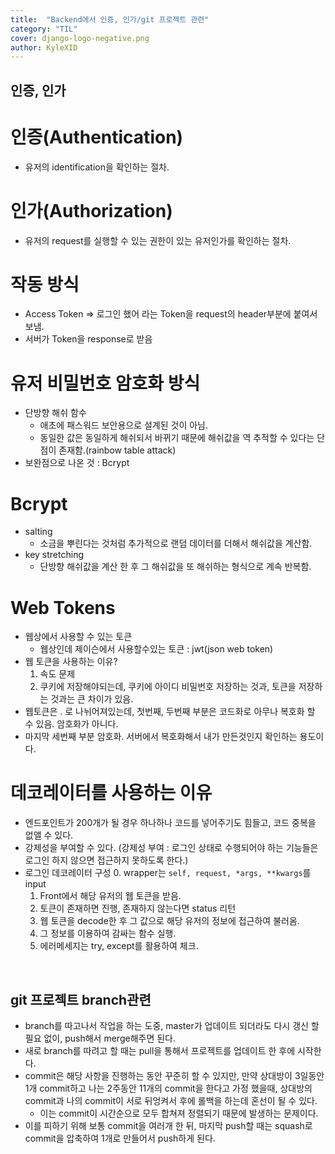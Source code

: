 ```yaml
---
title:  "Backend에서 인증, 인가/git 프로젝트 관련"
category: "TIL"
cover: django-logo-negative.png
author: KyleXID
---
```


## 인증, 인가

# 인증(Authentication)
 - 유저의 identification을 확인하는 절차.

# 인가(Authorization)
 - 유저의 request를 실행할 수 있는 권한이 있는 유저인가를 확인하는 절차.

# 작동 방식
 - Access Token => 로그인 했어 라는 Token을 request의 header부분에 붙여서 보냄.
 - 서버가 Token을 response로 받음

# 유저 비밀번호 암호화 방식
 - 단방향 해쉬 함수
    - 애초에 패스워드 보안용으로 설계된 것이 아님.
    - 동일한 값은 동일하게 해쉬되서 바뀌기 때문에 해쉬값을 역 추적할 수 있다는 단점이 존재함.(rainbow table attack)
 - 보완점으로 나온 것 :  Bcrypt

# Bcrypt
 - salting
    - 소금을 뿌린다는 것처럼 추가적으로 랜덤 데이터를 더해서 해쉬값을 계산함.
 - key stretching
    - 단방향 해쉬값을 계산 한 후 그 해쉬값을 또 해쉬하는 형식으로 계속 반복함.

# Web Tokens
 - 웹상에서 사용할 수 있는 토큰
    - 웹상인데 제이슨에서 사용할수있는 토큰 : jwt(json web token)
 - 웹 토큰을 사용하는 이유?
    1. 속도 문제
    2. 쿠키에 저장해야되는데, 쿠키에 아이디 비밀번호 저장하는 것과, 토큰을 저장하는 것과는 큰 차이가 있음.
 - 웹토큰은 . 로 나뉘어져있는데, 첫번째, 두번째 부분은 코드화로 아무나 복호화 할 수 있음. 암호화가 아니다.
 - 마지막 세번째 부분 암호화. 서버에서 복호화해서 내가 만든것인지 확인하는 용도이다.

# 데코레이터를 사용하는 이유
 - 엔드포인트가 200개가 될 경우 하나하나 코드를 넣어주기도 힘들고, 코드 중복을 없앨 수 있다.
 - 강제성을 부여할 수 있다. (강제성 부여 : 로그인 상태로 수행되어야 하는 기능들은 로그인 하지 않으면 접근하지 못하도록 한다.)
 - 로그인 데코레이터 구성
    0. wrapper는 `self, request, *args, **kwargs`를 input
    1. Front에서 해당 유저의 웹 토큰을 받음.
    2. 토큰이 존재하면 진행, 존재하지 않는다면 status 리턴
    3. 웹 토큰을 decode한 후 그 값으로 해당 유저의 정보에 접근하여 불러옴.
    4. 그 정보를 이용하여 감싸는 함수 실행.
    4. 에러메세지는 try, except를 활용하여 체크.

<br/>

## git 프로젝트 branch관련
 - branch를 따고나서 작업을 하는 도중, master가 업데이트 되더라도 다시 갱신 할 필요 없이, push해서 merge해주면 된다.
 - 새로 branch를 따려고 할 때는 pull을 통해서 프로젝트를 업데이트 한 후에 시작한다.
 - commit은 해당 사항을 진행하는 동안 꾸준히 할 수 있지만, 만약 상대방이 3일동안 1개 commit하고 나는 2주동안 11개의 commit을 한다고 가정 했을때, 상대방의 commit과 나의 commit이 서로 뒤엉켜서 후에 롤백을 하는데 혼선이 될 수 있다.
    - 이는 commit이 시간순으로 모두 합쳐져 정렬되기 때문에 발생하는 문제이다.
 - 이를 피하기 위해 보통 commit을 여러개 한 뒤, 마지막 push할 때는 squash로 commit을 압축하여 1개로 만들어서 push하게 된다.


